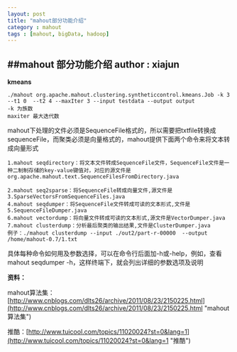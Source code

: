 ```yaml
---
layout: post
title: "mahout部分功能介绍"
category : mahout
tags : [mahout, bigData, hadoop]
---
```

##mahout 部分功能介绍
**author : xiajun**
-
**kmeans**

	./mahout org.apache.mahout.clustering.syntheticcontrol.kmeans.Job -k 3 --t1 0  --t2 4 --maxIter 3 --input testdata --output output
	-k 为族数
	maxiter 最大迭代数

mahout下处理的文件必须是SequenceFile格式的，所以需要把txtfile转换成sequenceFile，而聚类必须是向量格式的，mahout提供下面两个命令来将文本转成向量形式

	1.mahout seqdirectory：将文本文件转成SequenceFile文件，SequenceFile文件是一种二制制存储的key-value键值对，对应的源文件是org.apache.mahout.text.SequenceFilesFromDirectory.java

	2.mahout seq2sparse：将SequenceFile转成向量文件,源文件是3.SparseVectorsFromSequenceFiles.java
    4.mahout seqdumper：将SequenceFile文件转成可读的文本形式,文件是5.SequenceFileDumper.java
    6.mahout vectordump：将向量文件转成可读的文本形式,源文件是VectorDumper.java
    7.mahout clusterdump：分析最后聚类的输出结果,文件是ClusterDumper.java
    例子：./mahout clusterdump --input ./out2/part-r-00000  --output /home/mahout-0.7/1.txt
具体每种命令如何用及参数选择，可以在命令行后面加-h或-help，例如，查看mahout seqdumper -h，这样终端下，就会列出详细的参数选项及说明

**资料：**

mahout算法集：[http://www.cnblogs.com/dlts26/archive/2011/08/23/2150225.html](http://www.cnblogs.com/dlts26/archive/2011/08/23/2150225.html "mahout算法集")

推酷：[http://www.tuicool.com/topics/11020024?st=0&lang=1](http://www.tuicool.com/topics/11020024?st=0&lang=1 "推酷")